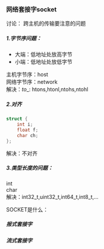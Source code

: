 ### 网络套接字socket

讨论： 跨主机的传输要注意的问题  

##### 1.字节序问题：
- 大端：低地址处放高字节
- 小端：低地址处放低字节

主机字节序：host  
网络字节序：network  
解决：_to__: htons,htonl,ntohs,ntohl   

##### 2.对齐

```c
struct {
	int i;
	float f;
	char ch;
};
```
解决：不对齐  

##### 3.类型长度的问题：
int  
char  
解决：int32_t,uint32_t,int64_t,int8_t,...  

SOCKET是什么：



##### 报式套接字



##### 流式套接字
